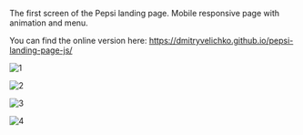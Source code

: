 The first screen of the Pepsi landing page. Mobile responsive page with animation and menu.

You can find the online version here: https://dmitryvelichko.github.io/pepsi-landing-page-js/

![1](https://user-images.githubusercontent.com/42185328/121313933-8e0f6c80-c90f-11eb-9c83-86f3085b8f71.png)

![2](https://user-images.githubusercontent.com/42185328/121313943-92d42080-c90f-11eb-9405-122e24cd7c40.png)

![3](https://user-images.githubusercontent.com/42185328/121313961-95cf1100-c90f-11eb-90f2-2d3c9e3c6758.png)

![4](https://user-images.githubusercontent.com/42185328/121313970-98ca0180-c90f-11eb-8c46-836989f26e53.png)
